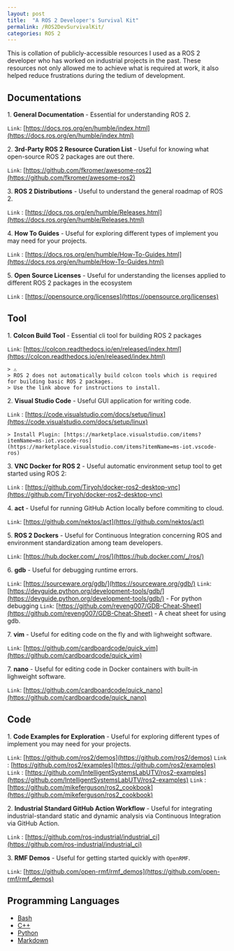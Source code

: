 ```yaml
---
layout: post
title:  "A ROS 2 Developer's Survival Kit"
permalink: /ROS2DevSurvivalKit/
categories: ROS 2
---
```


This is collation of publicly-accessible resources I used as a ROS 2 developer who has worked on industrial projects in the past.
These resources not only allowed me to achieve what is required at work, it also helped reduce frustrations during the tedium of development.

##  **Documentations**

1\. **General Documentation** - Essential for understanding ROS 2.

`Link`: [https://docs.ros.org/en/humble/index.html](https://docs.ros.org/en/humble/index.html)

2\. **3rd-Party ROS 2 Resource Curation List** - Useful for knowing what open-source ROS 2 packages are out there.

`Link`: [https://github.com/fkromer/awesome-ros2](https://github.com/fkromer/awesome-ros2)

3\. **ROS 2  Distributions** - Useful to understand the general roadmap of ROS 2.

`Link` : [https://docs.ros.org/en/humble/Releases.html](https://docs.ros.org/en/humble/Releases.html)

4\. **How To Guides** - Useful for exploring different types of implement you may need for your projects.

`Link` : [https://docs.ros.org/en/humble/How-To-Guides.html](https://docs.ros.org/en/humble/How-To-Guides.html)

5\. **Open Source Licenses** - Useful for understanding the licenses applied to different ROS 2 packages in the ecosystem

`Link` : [https://opensource.org/licenses](https://opensource.org/licenses)

## **Tool**

1\. **Colcon Build Tool** - Essential cli tool for building ROS 2 packages

`Link`: [https://colcon.readthedocs.io/en/released/index.html](https://colcon.readthedocs.io/en/released/index.html)

    > ⚠️
    > ROS 2 does not automatically build colcon tools which is required for building basic ROS 2 packages. 
    > Use the link above for instructions to install. 

2\. **Visual Studio Code** - Useful GUI application for writing code.

`Link` : [https://code.visualstudio.com/docs/setup/linux](https://code.visualstudio.com/docs/setup/linux)

    > Install Plugin: [https://marketplace.visualstudio.com/items?itemName=ms-iot.vscode-ros](https://marketplace.visualstudio.com/items?itemName=ms-iot.vscode-ros)

3\. **VNC Docker for ROS 2** - Useful automatic environment setup tool to get started using ROS 2:

`Link` : [https://github.com/Tiryoh/docker-ros2-desktop-vnc](https://github.com/Tiryoh/docker-ros2-desktop-vnc)

4\. **act** - Useful for running GitHub Action locally before commiting to cloud.

`Link`: [https://github.com/nektos/act](https://github.com/nektos/act)

5\. **ROS 2 Dockers** - Useful for Continuous Integration concerning ROS and environment standardization among team developers.

`Link`: [https://hub.docker.com/_/ros/](https://hub.docker.com/_/ros/)

6\. **gdb** - Useful for debugging runtime errors.

`Link`: [https://sourceware.org/gdb/](https://sourceware.org/gdb/)
`Link`: [https://devguide.python.org/development-tools/gdb/](https://devguide.python.org/development-tools/gdb/) - For python debugging
`Link`: [https://github.com/reveng007/GDB-Cheat-Sheet](https://github.com/reveng007/GDB-Cheat-Sheet) - A cheat sheet for using gdb.

7\. **vim** - Useful for editing code on the fly and with lighweight software.

`Link`: [https://github.com/cardboardcode/quick_vim](https://github.com/cardboardcode/quick_vim)

7\. **nano** - Useful for editing code in Docker containers with built-in lighweight software.

`Link`: [https://github.com/cardboardcode/quick_nano](https://github.com/cardboardcode/quick_nano)

## **Code**

1\. **Code Examples for Exploration** - Useful for exploring different types of implement you may need for your projects.

`Link`: [https://github.com/ros2/demos](https://github.com/ros2/demos)
`Link` : [https://github.com/ros2/examples](https://github.com/ros2/examples)
`Link` : [https://github.com/IntelligentSystemsLabUTV/ros2-examples](https://github.com/IntelligentSystemsLabUTV/ros2-examples)
`Link` : [https://github.com/mikeferguson/ros2_cookbook](https://github.com/mikeferguson/ros2_cookbook)

2\. **Industrial Standard GitHub Action Workflow** - Useful for integrating industrial-standard static and dynamic analysis via Continuous Integration via GitHub Action.

`Link` : [https://github.com/ros-industrial/industrial_ci](https://github.com/ros-industrial/industrial_ci)

3\. **RMF Demos** - Useful for getting started quickly with `OpenRMF`.

`Link`: [https://github.com/open-rmf/rmf_demos](https://github.com/open-rmf/rmf_demos)

## **Programming Languages**

- [Bash](https://www.gnu.org/software/bash/)
- [C++](https://cplusplus.com/)
- [Python](https://www.python.org/)
- [Markdown](https://www.markdownguide.org/)

